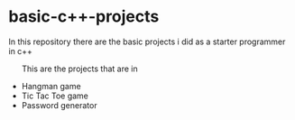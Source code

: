 # basic-c++-projects
In this repository there are the basic projects i did as a starter programmer in c++


<ul>
<p>This are the projects that are in</p>
<li>Hangman game</li>
<li>Tic Tac Toe game</li>
<li>Password generator</li>
</ul>
